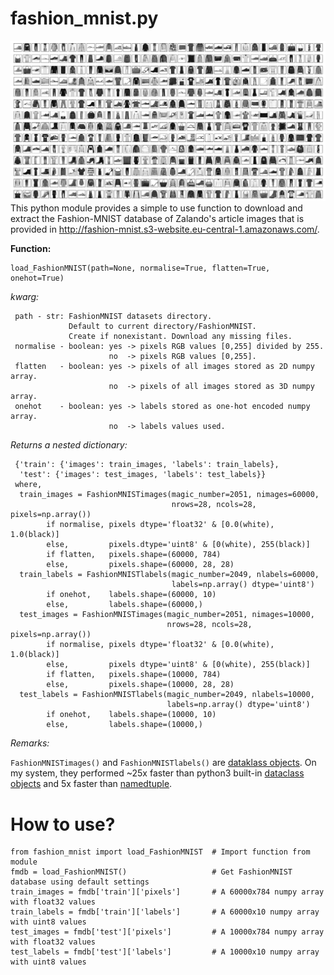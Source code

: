 # fashion_mnist.py
![Title](FashionMNIST.png)
This python module provides a simple to use function to download and extract the Fashion-MNIST database of Zalando's article images that is provided in http://fashion-mnist.s3-website.eu-central-1.amazonaws.com/.

**Function:**

    load_FashionMNIST(path=None, normalise=True, flatten=True, onehot=True)

_kwarg:_ 

     path - str: FashionMNIST datasets directory. 
                 Default to current directory/FashionMNIST. 
                 Create if nonexistant. Download any missing files.
     normalise - boolean: yes -> pixels RGB values [0,255] divided by 255.
                          no  -> pixels RGB values [0,255].
     flatten   - boolean: yes -> pixels of all images stored as 2D numpy array.
                          no  -> pixels of all images stored as 3D numpy array.
     onehot    - boolean: yes -> labels stored as one-hot encoded numpy array.
                          no  -> labels values used.

_Returns a nested dictionary:_

     {'train': {'images': train_images, 'labels': train_labels},
      'test': {'images': test_images, 'labels': test_labels}}
     where,
      train_images = FashionMNISTimages(magic_number=2051, nimages=60000,
                                        nrows=28, ncols=28, pixels=np.array())
            if normalise, pixels dtype='float32' & [0.0(white), 1.0(black)]
            else,         pixels.dtype='uint8' & [0(white), 255(black)]
            if flatten,   pixels.shape=(60000, 784)
            else,         pixels.shape=(60000, 28, 28)
      train_labels = FashionMNISTlabels(magic_number=2049, nlabels=60000,
                                        labels=np.array() dtype='uint8')
            if onehot,    labels.shape=(60000, 10)
            else,         labels.shape=(60000,)
      test_images = FashionMNISTimages(magic_number=2051, nimages=10000,
                                       nrows=28, ncols=28, pixels=np.array())
            if normalise, pixels dtype='float32' & [0.0(white), 1.0(black)]
            else,         pixels dtype='uint8' & [0(white), 255(black)]
            if flatten,   pixels.shape=(10000, 784)
            else,         pixels.shape=(10000, 28, 28)
      test_labels = FashionMNISTlabels(magic_number=2049, nlabels=10000,
                                       labels=np.array() dtype='uint8')
            if onehot,    labels.shape=(10000, 10)
            else,         labels.shape=(10000,)
*Remarks:*

`FashionMNISTimages()` and `FashionMNISTlabels()` are [dataklass objects](https://github.com/dabeaz/dataklasses). On my system, they performed ~25x faster than python3 built-in [dataclass objects](https://docs.python.org/3/library/dataclasses.html) and 5x faster than [namedtuple](https://docs.python.org/3/library/collections.html?highlight=namedtuple#collections.namedtuple). 

# How to use?

    from fashion_mnist import load_FashionMNIST  # Import function from module
    fmdb = load_FashionMNIST()                   # Get FashionMNIST database using default settings
    train_images = fmdb['train']['pixels']       # A 60000x784 numpy array with float32 values    
    train_labels = fmdb['train']['labels']       # A 60000x10 numpy array with uint8 values
    test_images = fmdb['test']['pixels']         # A 10000x784 numpy array with float32 values    
    test_labels = fmdb['test']['labels']         # A 10000x10 numpy array with uint8 values